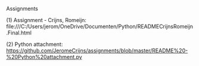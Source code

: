 Assignments

(1) Assignment - Crijns, Romeijn:
file:///C:/Users/jerom/OneDrive/Documenten/Python/READMECrijnsRomeijn.Final.html

(2) Python attachment:
https://github.com/JeromeCrijns/assignments/blob/master/README%20-%20Python%20attachment.py
